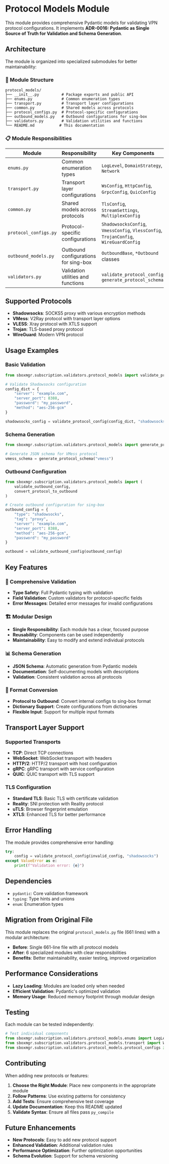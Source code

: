 # Protocol Models Module

This module provides comprehensive Pydantic models for validating VPN protocol configurations. It implements **ADR-0016: Pydantic as Single Source of Truth for Validation and Schema Generation**.

## Architecture

The module is organized into specialized submodules for better maintainability:

### 📁 Module Structure

```
protocol_models/
├── __init__.py          # Package exports and public API
├── enums.py             # Common enumeration types
├── transport.py         # Transport layer configurations
├── common.py            # Shared models across protocols
├── protocol_configs.py  # Protocol-specific configurations
├── outbound_models.py   # Outbound configurations for sing-box
├── validators.py        # Validation utilities and functions
└── README.md           # This documentation
```

### 📋 Module Responsibilities

| Module | Responsibility | Key Components |
|--------|----------------|----------------|
| `enums.py` | Common enumeration types | `LogLevel`, `DomainStrategy`, `Network` |
| `transport.py` | Transport layer configurations | `WsConfig`, `HttpConfig`, `GrpcConfig`, `QuicConfig` |
| `common.py` | Shared models across protocols | `TlsConfig`, `StreamSettings`, `MultiplexConfig` |
| `protocol_configs.py` | Protocol-specific configurations | `ShadowsocksConfig`, `VmessConfig`, `VlessConfig`, `TrojanConfig`, `WireGuardConfig` |
| `outbound_models.py` | Outbound configurations for sing-box | `OutboundBase`, `*Outbound` classes |
| `validators.py` | Validation utilities and functions | `validate_protocol_config`, `generate_protocol_schema` |

## Supported Protocols

- **Shadowsocks**: SOCKS5 proxy with various encryption methods
- **VMess**: V2Ray protocol with transport layer options
- **VLESS**: Xray protocol with XTLS support
- **Trojan**: TLS-based proxy protocol
- **WireGuard**: Modern VPN protocol

## Usage Examples

### Basic Validation

```python
from sboxmgr.subscription.validators.protocol_models import validate_protocol_config

# Validate Shadowsocks configuration
config_dict = {
    "server": "example.com",
    "server_port": 8388,
    "password": "my_password",
    "method": "aes-256-gcm"
}

shadowsocks_config = validate_protocol_config(config_dict, "shadowsocks")
```

### Schema Generation

```python
from sboxmgr.subscription.validators.protocol_models import generate_protocol_schema

# Generate JSON schema for VMess protocol
vmess_schema = generate_protocol_schema("vmess")
```

### Outbound Configuration

```python
from sboxmgr.subscription.validators.protocol_models import (
    validate_outbound_config,
    convert_protocol_to_outbound
)

# Create outbound configuration for sing-box
outbound_config = {
    "type": "shadowsocks",
    "tag": "proxy",
    "server": "example.com",
    "server_port": 8388,
    "method": "aes-256-gcm",
    "password": "my_password"
}

outbound = validate_outbound_config(outbound_config)
```

## Key Features

### 🔧 Comprehensive Validation
- **Type Safety**: Full Pydantic typing with validation
- **Field Validation**: Custom validators for protocol-specific fields
- **Error Messages**: Detailed error messages for invalid configurations

### 🏗️ Modular Design
- **Single Responsibility**: Each module has a clear, focused purpose
- **Reusability**: Components can be used independently
- **Maintainability**: Easy to modify and extend individual protocols

### 📊 Schema Generation
- **JSON Schema**: Automatic generation from Pydantic models
- **Documentation**: Self-documenting models with descriptions
- **Validation**: Consistent validation across all protocols

### 🔄 Format Conversion
- **Protocol to Outbound**: Convert internal configs to sing-box format
- **Dictionary Support**: Create configurations from dictionaries
- **Flexible Input**: Support for multiple input formats

## Transport Layer Support

### Supported Transports
- **TCP**: Direct TCP connections
- **WebSocket**: WebSocket transport with headers
- **HTTP/2**: HTTP/2 transport with host configuration
- **gRPC**: gRPC transport with service configuration
- **QUIC**: QUIC transport with TLS support

### TLS Configuration
- **Standard TLS**: Basic TLS with certificate validation
- **Reality**: SNI protection with Reality protocol
- **uTLS**: Browser fingerprint emulation
- **XTLS**: Enhanced TLS for better performance

## Error Handling

The module provides comprehensive error handling:

```python
try:
    config = validate_protocol_config(invalid_config, "shadowsocks")
except ValueError as e:
    print(f"Validation error: {e}")
```

## Dependencies

- `pydantic`: Core validation framework
- `typing`: Type hints and unions
- `enum`: Enumeration types

## Migration from Original File

This module replaces the original `protocol_models.py` file (661 lines) with a modular architecture:

- **Before**: Single 661-line file with all protocol models
- **After**: 6 specialized modules with clear responsibilities
- **Benefits**: Better maintainability, easier testing, improved organization

## Performance Considerations

- **Lazy Loading**: Modules are loaded only when needed
- **Efficient Validation**: Pydantic's optimized validation
- **Memory Usage**: Reduced memory footprint through modular design

## Testing

Each module can be tested independently:

```python
# Test individual components
from sboxmgr.subscription.validators.protocol_models.enums import LogLevel
from sboxmgr.subscription.validators.protocol_models.transport import WsConfig
from sboxmgr.subscription.validators.protocol_models.protocol_configs import ShadowsocksConfig
```

## Contributing

When adding new protocols or features:

1. **Choose the Right Module**: Place new components in the appropriate module
2. **Follow Patterns**: Use existing patterns for consistency
3. **Add Tests**: Ensure comprehensive test coverage
4. **Update Documentation**: Keep this README updated
5. **Validate Syntax**: Ensure all files pass `py_compile`

## Future Enhancements

- **New Protocols**: Easy to add new protocol support
- **Enhanced Validation**: Additional validation rules
- **Performance Optimization**: Further optimization opportunities
- **Schema Evolution**: Support for schema versioning
